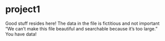 # project1
Good stuff resides here!
The data in the file is fictitious and not important
“We can’t make this file beautiful and searchable because it’s too large.” You have data!
